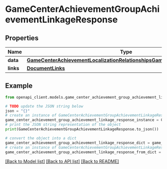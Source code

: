 # GameCenterAchievementGroupAchievementLinkageResponse


## Properties

Name | Type | Description | Notes
------------ | ------------- | ------------- | -------------
**data** | [**GameCenterAchievementLocalizationRelationshipsGameCenterAchievementData**](GameCenterAchievementLocalizationRelationshipsGameCenterAchievementData.md) |  | 
**links** | [**DocumentLinks**](DocumentLinks.md) |  | 

## Example

```python
from openapi_client.models.game_center_achievement_group_achievement_linkage_response import GameCenterAchievementGroupAchievementLinkageResponse

# TODO update the JSON string below
json = "{}"
# create an instance of GameCenterAchievementGroupAchievementLinkageResponse from a JSON string
game_center_achievement_group_achievement_linkage_response_instance = GameCenterAchievementGroupAchievementLinkageResponse.from_json(json)
# print the JSON string representation of the object
print(GameCenterAchievementGroupAchievementLinkageResponse.to_json())

# convert the object into a dict
game_center_achievement_group_achievement_linkage_response_dict = game_center_achievement_group_achievement_linkage_response_instance.to_dict()
# create an instance of GameCenterAchievementGroupAchievementLinkageResponse from a dict
game_center_achievement_group_achievement_linkage_response_from_dict = GameCenterAchievementGroupAchievementLinkageResponse.from_dict(game_center_achievement_group_achievement_linkage_response_dict)
```
[[Back to Model list]](../README.md#documentation-for-models) [[Back to API list]](../README.md#documentation-for-api-endpoints) [[Back to README]](../README.md)


